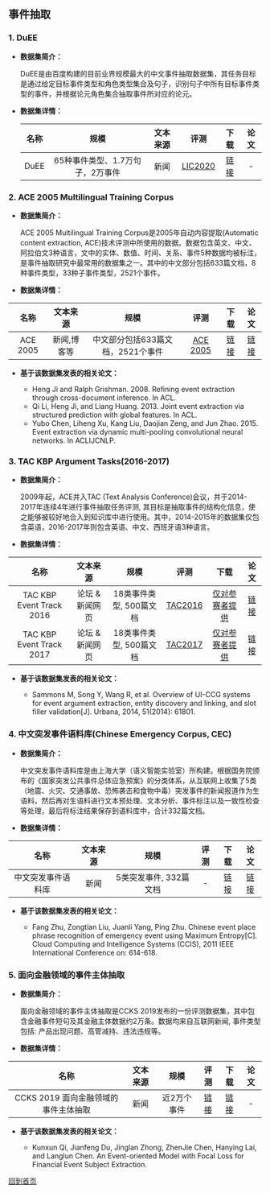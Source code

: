 ## 事件抽取
### 1. DuEE
-  <strong> 数据集简介： </strong>

    DuEE是由百度构建的目前业界规模最大的中文事件抽取数据集，其任务目标是通过给定目标事件类型和角色类型集合及句子，识别句子中所有目标事件类型的事件，并根据论元角色集合抽取事件所对应的论元。
-  <strong> 数据集详情：</strong>

    | 名称       | 规模  |  文本来源  | 评测  |下载  |论文  |
    | :-----:  | :-----:  | :----:  |:----:  |:----:  |:----:  |
    | DuEE   | 65种事件类型、1.7万句子，2万事件 |   新闻   |[LIC2020](https://aistudio.baidu.com/aistudio/competition/detail/32)  |[链接](https://aistudio.baidu.com/aistudio/competition/detail/32) | - |


### 2. ACE 2005 Multilingual Training Corpus
- <strong>数据集简介： </strong>

    ACE 2005 Multilingual Training Corpus是2005年自动内容提取(Automatic content extraction, ACE)技术评测中所使用的数据。数据包含英文、中文、阿拉伯文3种语言，文中的实体、数值、时间、关系、事件5种数据均被标注，是事件抽取研究中最常用的数据集之一。其中的中文部分包括633篇文档，8种事件类型，33种子事件类型，2521个事件。
-  <strong> 数据集详情：</strong>

| 名称       | 文本来源  |  规模 | 评测  |下载  |论文  |
| :-----:  | :-----:  | :----:  |:----:  |:----:  |:----:  |
| ACE 2005| 新闻,博客等 |  中文部分包括633篇文档，2521个事件   |[ACE 2005](https://catalog.ldc.upenn.edu/LDC2006T06)   |[链接](https://catalog.ldc.upenn.edu/LDC2006T06) | [链接](https://pdfs.semanticscholar.org/3a9b/136ca1ab91592df36f148ef16095f74d009e.pdf)|

 - <strong>基于该数据集发表的相关论文：</strong>
 
    - Heng Ji and Ralph Grishman. 2008. Refining event extraction through cross-document inference. In ACL.
    - Qi Li, Heng Ji, and Liang Huang. 2013. Joint event extraction via structured prediction with global features. In ACL.
    - Yubo Chen, Liheng Xu, Kang Liu, Daojian Zeng, and Jun Zhao. 2015. Event extraction via dynamic multi-pooling convolutional neural networks. In ACLIJCNLP.


### 3. TAC KBP Argument Tasks(2016-2017)
- <strong>数据集简介： </strong>

    2009年起，ACE并入TAC (Text Analysis Conference)会议，并于2014-2017年连续4年进行事件抽取任务评测, 其目标是抽取事件的结构化信息，使之能够被较好地合入到知识库中进行使用。其中，2014-2015年的数据集仅包含英语，2016-2017年则包含英语、中文、西班牙语3种语言。

-  <strong> 数据集详情：</strong>

| 名称       | 文本来源  |  规模 | 评测  |下载  |论文  |
| :-----:  | :-----:  | :----:  |:----:  |:----:  |:----:  |
| TAC KBP Event Track 2016  | 论坛 & 新闻网页 |   18类事件类型, 500篇文档  |[TAC2016](https://tac.nist.gov/2016/KBP/Event/index.html) |[仅对参赛者提供](https://tac.nist.gov/2016/KBP/data.html) | [链接](https://tac.nist.gov/2016/KBP/guidelines/summary_rich_ere_v4.2.pdf) |
| TAC KBP Event Track 2017  | 论坛 & 新闻网页 |   18类事件类型, 500篇文档  |[TAC2017](https://tac.nist.gov/2017/KBP/Event/index.html) |[仅对参赛者提供](https://tac.nist.gov/2017/KBP/data.html) | [链接](https://tac.nist.gov/2016/KBP/guidelines/summary_rich_ere_v4.2.pdf) |

 - <strong>基于该数据集发表的相关论文：</strong>
 
    - Sammons M, Song Y, Wang R, et al. Overview of UI-CCG systems for event argument extraction, entity discovery and linking, and slot filler validation[J]. Urbana, 2014, 51(2014): 61801.


### 4. 中文突发事件语料库(Chinese Emergency Corpus, CEC)
- <strong>数据集简介：</strong>

    中文突发事件语料库是由上海大学（语义智能实验室）所构建。根据国务院颁布的《国家突发公共事件总体应急预案》的分类体系，从互联网上收集了5类（地震、火灾、交通事故、恐怖袭击和食物中毒）突发事件的新闻报道作为生语料，然后再对生语料进行文本预处理、文本分析、事件标注以及一致性检查等处理，最后将标注结果保存到语料库中，合计332篇文档。

- <strong>数据集详情： </strong>

| 名称       | 文本来源  |  规模 | 评测  |下载  |论文  |
| :-----:  | :-----:  | :----:  |:----:  |:----:  |:----:  |
| 中文突发事件语料库  | 新闻 |   5类突发事件, 332篇文档   |  -   |[链接](https://github.com/shijiebei2009/CEC-Corpus) |[链接](http://jcip.cipsc.org.cn/CN/article/downloadArticleFile.do?attachType=PDF&id=2360)| - |


 - <strong>基于该数据集发表的相关论文：</strong>
 
    - Fang Zhu, Zongtian Liu, Juanli Yang, Ping Zhu. Chinese event place phrase recognition of emergency event using Maximum Entropy[C]. Cloud Computing and Intelligence Systems (CCIS), 2011 IEEE International Conference on: 614-618.


### 5. 面向金融领域的事件主体抽取
- <strong>数据集简介：</strong>

    面向金融领域的事件主体抽取是CCKS 2019发布的一份评测数据集，其中包含金融事件短句及其金融主体数据约2万条。数据均来自互联网新闻, 事件类型包括: 产品出现问题、高管减持、违法违规等。

- <strong>数据集详情： </strong>

| 名称       | 文本来源  |  规模 | 评测  |下载  |论文  |
| :-----:  | :-----:  | :----:  |:----:  |:----:  |:----:  |
| CCKS 2019 面向金融领域的事件主体抽取  | 新闻 |   近2万个事件   |  [链接](https://biendata.com/competition/ccks_2019_4/) | [链接](https://biendata.com/competition/ccks_2019_4/data/)| - |


 - <strong>基于该数据集发表的相关论文：</strong>
 
    - Kunxun Qi, Jianfeng Du, Jinglan Zhong, ZhenJie Chen, Hanying Lai, and Langlun Chen. An Event-oriented Model with Focal Loss for Financial Event Subject Extraction. 



[回到首页](/README.md)
